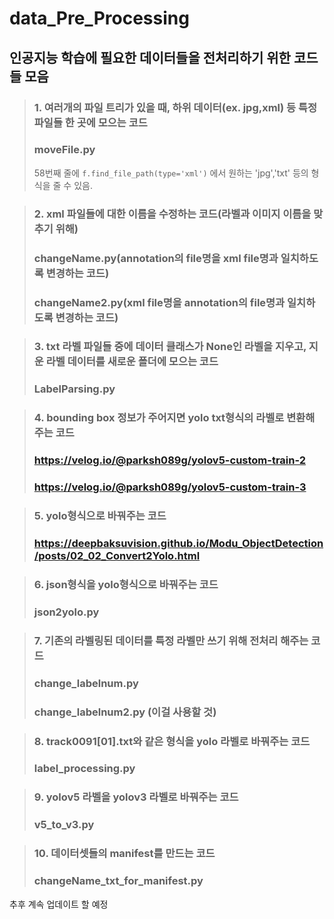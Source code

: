 # data_Pre_Processing

## 인공지능 학습에 필요한 데이터들을 전처리하기 위한 코드들 모음

>### 1. 여러개의 파일 트리가 있을 때, 하위 데이터(ex. jpg,xml) 등 특정 파일들 한 곳에 모으는 코드
>### moveFile.py
>58번째 줄에 ```f.find_file_path(type='xml')``` 에서 원하는 'jpg','txt' 등의 형식을 줄 수 있음. 

>### 2. xml 파일들에 대한 이름을 수정하는 코드(라벨과 이미지 이름을 맞추기 위해)
>### changeName.py(annotation의 file명을 xml file명과 일치하도록 변경하는 코드)
>### changeName2.py(xml file명을 annotation의 file명과 일치하도록 변경하는 코드)

>### 3. txt 라벨 파일들 중에 데이터 클래스가 None인 라벨을 지우고, 지운 라벨 데이터를 새로운 폴더에 모으는 코드
>### LabelParsing.py

>### 4. bounding box 정보가 주어지면 yolo txt형식의 라벨로 변환해 주는 코드
>### https://velog.io/@parksh089g/yolov5-custom-train-2
>### https://velog.io/@parksh089g/yolov5-custom-train-3

>### 5. yolo형식으로 바꿔주는 코드
>### https://deepbaksuvision.github.io/Modu_ObjectDetection/posts/02_02_Convert2Yolo.html

>### 6. json형식을 yolo형식으로 바꿔주는 코드
>### json2yolo.py

>### 7. 기존의 라벨링된 데이터를 특정 라벨만 쓰기 위해 전처리 해주는 코드
>### change_labelnum.py
>### change_labelnum2.py (이걸 사용할 것)

>### 8. track0091[01].txt와 같은 형식을 yolo 라벨로 바꿔주는 코드
>### label_processing.py

>### 9. yolov5 라벨을 yolov3 라벨로 바꿔주는 코드 
>### v5_to_v3.py

>### 10. 데이터셋들의 manifest를 만드는 코드
>### changeName_txt_for_manifest.py
추후 계속 업데이트 할 예정
